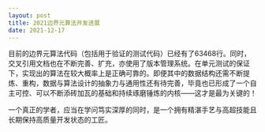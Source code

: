 ```yaml
---
layout: post
title: 2021边界元算法开发进展
date: 2021-12-17
---
```


目前的边界元算法代码（包括用于验证的测试代码）已经有了63468行。同时，交叉引用文档也在不断完善、扩充，亦使用了版本管理系统。在单元测试的保证下，实现出的算法在较大概率上是正确可靠的。即便其中的数据结构还需不断提炼、重构，数据与算法设计的抽象力与通用性还有待完善，毕竟也已形成了一个自主可控、可以不断添砖加瓦的基础和持续琢磨锤炼的内核——这才是最为关键的！

一个真正的学者，应当在学问笃实深厚的同时，是一个拥有精湛手艺与高超技能且长期保持高质量开发状态的工匠。
